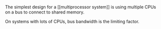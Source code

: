 The simplest design for a [[multiprocessor system]] is using multiple CPUs on a bus to connect to shared memory.

On systems with lots of CPUs, bus bandwidth is the limiting factor.